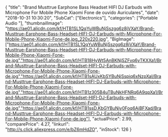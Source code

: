 {
	"title": "Brand Musttrue Earphone Bass Headset HIFI DJ Earbuds with Microphone For Mobile Phone Xiaomi Fone de ouvido Auriculares",
	"date": "2018-10-31 10:30:20",
	"SubCat": ["Electronics"],
	"categories": ["Portable Audio "],
	"thumbnailImage": "https://ae01.alicdn.com/kf/HTB1SL1QqYuWBuNjSszgq6z8jVXaY/Brand-Musttrue-Earphone-Bass-Headset-HIFI-DJ-Earbuds-with-Microphone-For-Mobile-Phone-Xiaomi-Fone-de.jpg_220x220.jpg",
	"BigImage": ["https://ae01.alicdn.com/kf/HTB1SL1QqYuWBuNjSszgq6z8jVXaY/Brand-Musttrue-Earphone-Bass-Headset-HIFI-DJ-Earbuds-with-Microphone-For-Mobile-Phone-Xiaomi-Fone-de.jpg","https://ae01.alicdn.com/kf/HTB18HyWt5AnBKNjSZFvq6yTKXXa1/Brand-Musttrue-Earphone-Bass-Headset-HIFI-DJ-Earbuds-with-Microphone-For-Mobile-Phone-Xiaomi-Fone-de.jpg","https://ae01.alicdn.com/kf/HTB1sAUxKbSYBuNjSspiq6xNzpXaI/Brand-Musttrue-Earphone-Bass-Headset-HIFI-DJ-Earbuds-with-Microphone-For-Mobile-Phone-Xiaomi-Fone-de.jpg","https://ae01.alicdn.com/kf/HTB1z305B4uTBuNkHFNRq6A9qpXa1/Brand-Musttrue-Earphone-Bass-Headset-HIFI-DJ-Earbuds-with-Microphone-For-Mobile-Phone-Xiaomi-Fone-de.jpg","https://ae01.alicdn.com/kf/HTB1ssD.KbGYBuNjy0Foq6AiBFXad/Brand-Musttrue-Earphone-Bass-Headset-HIFI-DJ-Earbuds-with-Microphone-For-Mobile-Phone-Xiaomi-Fone-de.jpg"],
	"actualPrice": 2.99,
	"comparePrice": 4.27,
	"linkurl": "http://s.click.aliexpress.com/e/bZ6mHdZO",
	"inStock": 126
}
